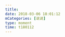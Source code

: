 ```yaml
---
title: 
date: 2018-03-06 18:01:12
mCategories: [说说]
type: moment
time: t180112
---
```


<div id="pics-20180306180112"></div>

<script src="/lib/moment/pics.js"></script>
<script>
var data = [
    {"link": "2018-03-06_000000.jpeg", "type": "shuoshuo"},
    {"link": "2018-03-06_000001.jpeg", "type": "shuoshuo"},
    {"link": "2018-03-06_000002.jpeg", "type": "shuoshuo"},
    {"link": "2018-03-06_000003.jpeg", "type": "shuoshuo"},
    {"link": "2018-03-06_000004.jpeg", "type": "shuoshuo"},
    {"link": "2018-03-06_000005.jpeg", "type": "shuoshuo"},
    {"link": "2018-03-06_000006.jpeg", "type": "shuoshuo"},
    {"link": "2018-03-06_000007.jpeg", "type": "shuoshuo"},
    {"link": "2018-03-06_000008.jpeg", "type": "shuoshuo"}
];
picsRender(data, "pics-20180306180112");
</script>
